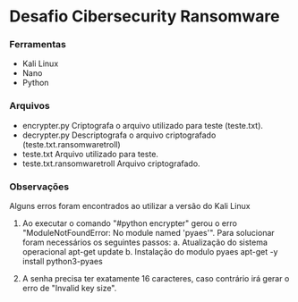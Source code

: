 # Desafio Cibersecurity Ransomware

### Ferramentas
- Kali Linux
- Nano
- Python

### Arquivos
- encrypter.py
   Criptografa o arquivo utilizado para teste (teste.txt).
- decrypter.py
   Descriptografa o arquivo criptografado (teste.txt.ransomwaretroll)
- teste.txt
   Arquivo utilizado para teste.
- teste.txt.ransomwaretroll
   Arquivo criptografado.

### Observações

Alguns erros foram encontrados ao utilizar a versão do Kali Linux 

1. Ao executar o comando "#python encrypter" gerou o erro "ModuleNotFoundError: No module named 'pyaes'".
   Para solucionar foram necessários os seguintes passos:
     a. Atualização do sistema operacional
       apt-get update
     b. Instalação do modulo pyaes
       apt-get -y install python3-pyaes

2. A senha precisa ter exatamente 16 caracteres, caso contrário irá gerar o erro de "Invalid key size".
